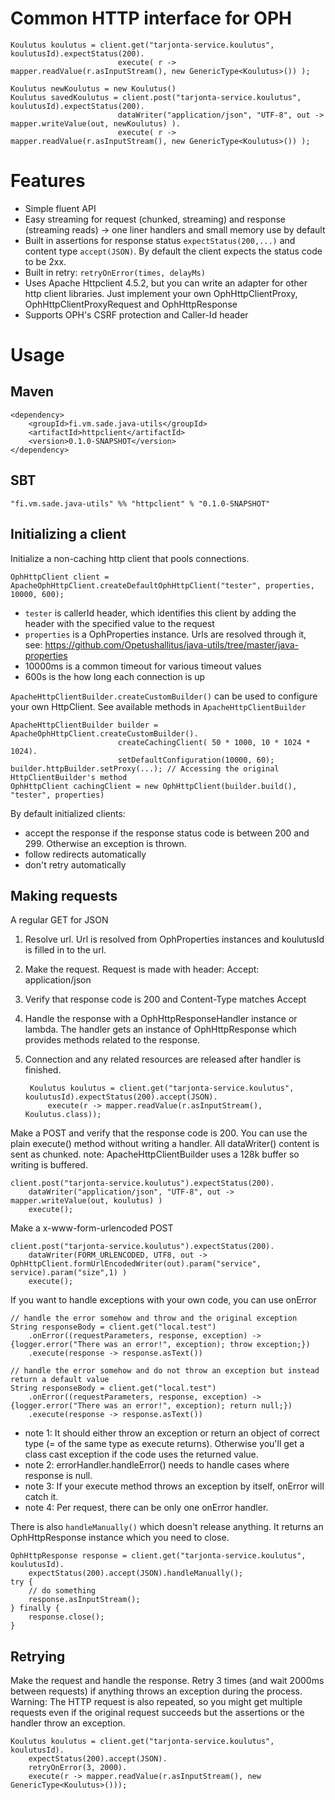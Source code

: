 # Common HTTP interface for OPH

    Koulutus koulutus = client.get("tarjonta-service.koulutus", koulutusId).expectStatus(200).
                            execute( r -> mapper.readValue(r.asInputStream(), new GenericType<Koulutus>()) );

    Koulutus newKoulutus = new Koulutus()
    Koulutus savedKoulutus = client.post("tarjonta-service.koulutus", koulutusId).expectStatus(200).
                            dataWriter("application/json", "UTF-8", out -> mapper.writeValue(out, newKoulutus) ).
                            execute( r -> mapper.readValue(r.asInputStream(), new GenericType<Koulutus>()) );

# Features

* Simple fluent API
* Easy streaming for request (chunked, streaming) and response (streaming reads) -> one liner handlers and small memory use by default
* Built in assertions for response status `expectStatus(200,...)` and content type `accept(JSON)`.
By default the client expects the status code to be 2xx.
* Built in retry: `retryOnError(times, delayMs)`
* Uses Apache Httpclient 4.5.2, but you can write an adapter for other http client libraries.
  Just implement your own OphHttpClientProxy, OphHttpClientProxyRequest and OphHttpResponse
* Supports OPH's CSRF protection and Caller-Id header

# Usage

## Maven

    <dependency>
        <groupId>fi.vm.sade.java-utils</groupId>
        <artifactId>httpclient</artifactId>
        <version>0.1.0-SNAPSHOT</version>
    </dependency>

## SBT

    "fi.vm.sade.java-utils" %% "httpclient" % "0.1.0-SNAPSHOT"

## Initializing a client

Initialize a non-caching http client that pools connections.

    OphHttpClient client = ApacheOphHttpClient.createDefaultOphHttpClient("tester", properties, 10000, 600);

* `tester` is callerId header, which identifies this client by adding the header with the specified value to the request
* `properties` is a OphProperties instance. Urls are resolved through it, see: https://github.com/Opetushallitus/java-utils/tree/master/java-properties
* 10000ms is a common timeout for various timeout values
* 600s is the how long each connection is up

`ApacheHttpClientBuilder.createCustomBuilder()` can be used to configure your own HttpClient.
See available methods in `ApacheHttpClientBuilder`

    ApacheHttpClientBuilder builder = ApacheOphHttpClient.createCustomBuilder().
                            createCachingClient( 50 * 1000, 10 * 1024 * 1024).
                            setDefaultConfiguration(10000, 60);
    builder.httpBuilder.setProxy(...); // Accessing the original HttpClientBuilder's method
    OphHttpClient cachingClient = new OphHttpClient(builder.build(), "tester", properties)

By default initialized clients:
* accept the response if the response status code is between 200 and 299. Otherwise an exception is thrown.
* follow redirects automatically
* don't retry automatically

## Making requests

A regular GET for JSON

1. Resolve url. Url is resolved from OphProperties instances and koulutusId is filled in to the url.
2. Make the request. Request is made with header: Accept: application/json
3. Verify that response code is 200 and Content-Type matches Accept
4. Handle the response with a OphHttpResponseHandler instance or lambda. The handler gets an instance of OphHttpResponse which
provides methods related to the response.
5. Connection and any related resources are released after handler is finished.

        Koulutus koulutus = client.get("tarjonta-service.koulutus", koulutusId).expectStatus(200).accept(JSON).
            execute(r -> mapper.readValue(r.asInputStream(), Koulutus.class));

Make a POST and verify that the response code is 200. You can use the plain execute() method without writing a handler.
All dataWriter() content is sent as chunked. note: ApacheHttpClientBuilder uses a 128k buffer so writing is buffered.

    client.post("tarjonta-service.koulutus").expectStatus(200).
        dataWriter("application/json", "UTF-8", out -> mapper.writeValue(out, koulutus) )
        execute();
        
Make a x-www-form-urlencoded POST

    client.post("tarjonta-service.koulutus").expectStatus(200).
        dataWriter(FORM_URLENCODED, UTF8, out -> OphHttpClient.formUrlEncodedWriter(out).param("service", service).param("size",1) )
        execute();

If you want to handle exceptions with your own code, you can use onError

    // handle the error somehow and throw and the original exception
    String responseBody = client.get("local.test")
        .onError((requestParameters, response, exception) -> {logger.error("There was an error!", exception); throw exception;})
        .execute(response -> response.asText())
        
    // handle the error somehow and do not throw an exception but instead return a default value
    String responseBody = client.get("local.test")
        .onError((requestParameters, response, exception) -> {logger.error("There was an error!", exception); return null;})
        .execute(response -> response.asText())

* note 1: It should either throw an exception or return an object of correct type (= of the same type as execute returns). Otherwise you'll get a class cast exception if the code uses the returned value.
* note 2: errorHandler.handleError() needs to handle cases where response is null.
* note 3: If your execute method throws an exception by itself, onError will catch it.
* note 4: Per request, there can be only one onError handler.

There is also `handleManually()` which doesn't release anything. It returns an OphHttpResponse instance which you need to close.

    OphHttpResponse response = client.get("tarjonta-service.koulutus", koulutusId).
        expectStatus(200).accept(JSON).handleManually();
    try {
        // do something
        response.asInputStream();
    } finally {
        response.close();
    }

## Retrying

Make the request and handle the response. Retry 3 times (and wait 2000ms between requests) if anything throws an exception during the process.
Warning: The HTTP request is also repeated, so you might get multiple requests even if the original request succeeds but the assertions or
the handler throw an exception.

    Koulutus koulutus = client.get("tarjonta-service.koulutus", koulutusId).
        expectStatus(200).accept(JSON).
        retryOnError(3, 2000).
        execute(r -> mapper.readValue(r.asInputStream(), new GenericType<Koulutus>()));
